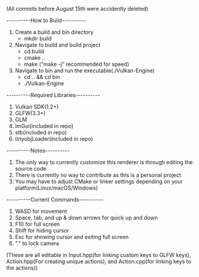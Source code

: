 
(All commits before August 15th were accidently deleted)

----------How to Build----------
1. Create a build and bin directory
    - mkdir build
2. Navigate to build and build project
    - cd build
    - cmake ..
    - make ("make -j" recommended for speed)
3. Navigate to bin and run the executable(./Vulkan-Engine)
    - cd .. && cd bin
    - ./Vulkan-Engine   

----------Required Libraries----------
1. Vulkan SDK(1.2+)
2. GLFW(3.3+)
3. GLM
4. ImGui(included in repo)
5. stb(included in repo)
6. tinyobjLoader(included in repo)

----------Notes----------
1. The only way to currently customize this renderer is through editing the source code
2. There is currently no way to contribute as this is a personal project
3. You may have to adjust CMake or linker settings depending on your platform(Linux/macOS/Windows)

----------Current Commands----------
1. WASD for movement
2. Space, tab, and up & down arrows for quick up and down
3. F10 for full screen
4. Shift for hiding cursor
5. Esc for showing cursor and exiting full screen
6. "." to lock camera


(These are all editable in Input.hpp(for linking custom keys to GLFW keys), Action.hpp(For creating unique actions), and Action.cpp(for linking keys to the actions))